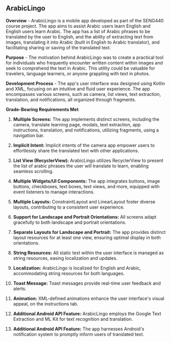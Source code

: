 **ArabicLingo**
-


**Overview** -
ArabicLingo is a mobile app developed as part of the SENG440 course project. The app aims to assist Arabic users learn English and English users learn Arabic. The app has a list of Arabic phrases to be translated by the user to English, and the ability of extracting text from images, translating it into Arabic (built in English to Arabic translator), and facilitating sharing or saving of the translated text.

**Purpose** -
The motivation behind ArabicLingo was to create a practical tool for individuals who frequently encounter written content within images and seek to comprehend the text in Arabic. This utility could be valuable for travelers, language learners, or anyone grappling with text in photos.


**Development Process** - 
The app's user interface was designed using Kotlin and XML, focusing on an intuitive and fluid user experience. The app encompasses various screens, such as camera, list views, text extraction, translation, and notifications, all organized through fragments.

**Grade-Bearing Requirements Met**

1. **Multiple Screens:** The app implements distinct screens, including the camera, translate learning page, modals, text extraction, app instructions, translation, and notifications, utilizing fragments, using a navigation bar.

2. **Implicit Intent:** Implicit intents of the camera app empower users to effortlessly share the translated text with other applications.

3. **List View (RecyclerView):** ArabicLingo utilizes RecyclerView to present the list of arabic phrases the user will translate to learn, enabling seamless scrolling.

4. **Multiple Widgets/UI Components:** The app integrates buttons, image buttons, checkboxes, text boxes, text views, and more, equipped with event listeners to manage interactions.

5. **Multiple Layouts:** ConstraintLayout and LinearLayout foster diverse layouts, contributing to a consistent user experience.

6. **Support for Landscape and Portrait Orientations:** All screens adapt gracefully to both landscape and portrait orientations.

7. **Separate Layouts for Landscape and Portrait:** The app provides distinct layout resources for at least one view, ensuring optimal display in both orientations.

8. **String Resources:** All static text within the user interface is managed as string resources, easing localization and updates.

9. **Localization:** ArabicLingo is localized for English and Arabic, accommodating string resources for both languages.

10. **Toast Message:** Toast messages provide real-time user feedback and alerts.

11. **Animation:** XML-defined animations enhance the user interface's visual appeal, on the instructions tab.

12. **Additional Android API Feature:** ArabicLingo employs the Google Text Extraction and ML Kit for text recognition and translation.

13. **Additional Android API Feature:** The app harnesses Android's notification system to promptly inform users of translated text.

